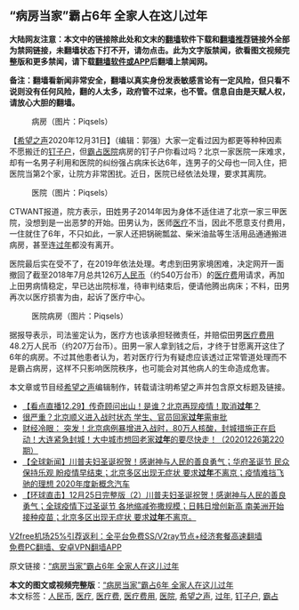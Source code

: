  <h2>“病房当家”霸占6年 全家人在这儿过年</h2> <p class="notice"><b>大陆网友注意：本文中的链接除此处和文末的<a href="https://github.com/bannedbook/fanqiang" >翻墙</a>软件下载和<a href="https://github.com/killgcd/justmysocks/blob/master/README.md">翻墙推荐</a>链接外全部为禁网链接，未翻墙状态下打不开，请勿点击。此为文字版禁闻，欲看图文视频完整版和更多禁闻，请下载<a href="https://github.com/bannedbook/fanqiang">翻墙软件或APP</a>后翻墙上禁闻网。</p><p>备注：翻墙看新闻非常安全，翻墙以真实身份发表敏感言论有一定风险，但只看不说则没有任何风险，翻的人太多，政府管不过来，也不管。信息自由是天赋人权，请放心大胆的翻墙。</b></p>  <div class="entry"> <figure> <p><figcaption>病房（图片：Piqsels）</figcaption></figure> <p>【<span class='wp_keywordlink_affiliate'><a href="https://www.soundofhope.org" title="希望之声" target="_blank">希望之声</a></span>2020年12月31日】（编辑：郭强）大家一定看过因为都更等种种因素不愿搬迁的<a href="https://www.bannedbook.org/bnews/tag/%e9%92%89%e5%ad%90%e6%88%b7/" class="st_tag internal_tag" rel="tag" title="标签 钉子户 下的日志">钉子户</a>，但<a href="https://www.bannedbook.org/bnews/tag/%E9%9C%B8%E5%8D%A0/" class="st_tag internal_tag" rel="tag" title="标签 霸占 下的日志">霸占</a><a href="https://www.bannedbook.org/bnews/tag/%E5%8C%BB%E9%99%A2/" class="st_tag internal_tag" rel="tag" title="标签 医院 下的日志">医院</a>病房的钉子户你看过吗？北京一家医院一床难求，却有一名男子利用和医院的纠纷强占病床长达6年，连男子的父母也一同入住，把医院当第2个家，让院方非常困扰。近日，医院已经依法处理，要求其离院。</p> <figure><figcaption>医院（图片：Piqsels）</figcaption></figure> <p>CTWANT报道，院方表示，田姓男子2014年因为身体不适住进了北京一家三甲医院，没想到是一出恶梦的开始。田男认为，医师<a href="https://www.bannedbook.org/bnews/tag/%E5%8C%BB%E7%96%97/" class="st_tag internal_tag" rel="tag" title="标签 医疗 下的日志">医疗</a>不当，因此不愿意支付费用，一住就住了6年，不只如此，一家人还把锅碗瓢盆、柴米油盐等生活用品通通搬进病房，甚至连<a href="https://www.bannedbook.org/bnews/tag/%E8%BF%87%E5%B9%B4/" class="st_tag internal_tag" rel="tag" title="标签 过年 下的日志">过年</a>都没有离开。</p>  <p>医院最后实在受不了，在2019年依法处理。考虑到田男家境困难，决定网开一面撤回了截至2018年7月总共126万<a href="https://www.bannedbook.org/bnews/tag/%e4%ba%ba%e6%b0%91%e5%b8%81/" class="st_tag internal_tag" rel="tag" title="标签 人民币 下的日志">人民币</a>（约540万台币）的<a href="https://www.bannedbook.org/bnews/tag/%E5%8C%BB%E7%96%97%E8%B4%B9/" class="st_tag internal_tag" rel="tag" title="标签 医疗费 下的日志">医疗费</a>用请求，再加上田男病情稳定，早已达出院标准，待审判结束后，便请他腾出病床；不料，田男再次以医疗损害为由，起诉了医疗中心。</p> <figure><figcaption>医院病房（图片：Piqsels）</figcaption></figure> <p>据报导表示，司法鉴定认为，医疗方也该承担轻微责任，并赔偿田男<a href="https://www.bannedbook.org/bnews/tag/%E5%8C%BB%E7%96%97%E8%B4%B9%E7%94%A8/" class="st_tag internal_tag" rel="tag" title="标签 医疗费用 下的日志">医疗费用</a>48.2万人民币（约207万台币）。田男一家人拿到钱之后，才终于甘愿离开这住了6年的病房。不过其他患者认为，若对医疗行为有疑虑应该透过正常管道处理而不是霸占病房，这样不只影响医院秩序，也可能会对其他病人的生命造成危害。</p>  <p>本文章或节目经<a href="https://www.bannedbook.org/bnews/tag/%e5%b8%8c%e6%9c%9b%e4%b9%8b%e5%a3%b0/" class="st_tag internal_tag" rel="tag" title="标签 希望之声 下的日志">希望之声</a>编辑制作，转载请注明希望之声并包含原文标题及链接。</p> <ul class='op-related-articles' title='相关阅读'> <li><a href='https://www.bannedbook.org/bnews/bannedvideo/20201230/1457461.html' target='_blank'>【看点直播12.29】传奇顾问出山！是谁？北京再现疫情！取消<b>过年</b>？</a></li> <li><a href='https://www.bannedbook.org/bnews/comments/20201227/1455561.html' target='_blank'>很严重？北京顺义进入战时状态 学生、官员回家<b>过年</b>需审批</a></li> <li><a href='https://www.bannedbook.org/bnews/bannedvideo/20201226/1455421.html' target='_blank'>财经冷眼： 突发！北京病例暴增进入战时，80万人核酸，封城措施正在启动！大连紧急封城！大中城市想回老家<b>过年</b>的要尽快走！（20201226第220期）</a></li> <li><a href='https://www.bannedbook.org/bnews/bannedvideo/20201226/1455229.html' target='_blank'>【全球新闻】川普夫妇圣诞祝贺！感谢神与人民的善良勇气；华府圣诞节 民众保持乐观 盼疫情早结束；北京多区出现无症状 要求<b>过年</b>不离京；疫情难挡飞驰的理想 2020年度新概念汽车</a></li> <li><a href='https://www.bannedbook.org/bnews/bannedvideo/20201226/1455147.html' target='_blank'>【环球直击】12月25日完整版（2）川普夫妇圣诞祝贺！感谢神与人民的善良勇气；全球疫情下过圣诞节 各地缩减弥撒规模；日韩日增创新高 南美洲开始接种疫苗；北京多区出现无症状 要求<b>过年</b>不离京。</a></li> </ul> <p class="texttj"> <a href="https://github.com/bannedbook/fanqiang/wiki/V2ray%E6%9C%BA%E5%9C%BA" target="_blank">V2free机场25%引荐返利：全平台免费SS/V2ray节点+经济套餐高速翻墙</a><br/> <a href="https://github.com/bannedbook/fanqiang/wiki/%E7%A6%81%E9%97%BB%E7%BD%91%E5%AE%89%E5%8D%93%E7%BF%BB%E5%A2%99%E6%96%B0%E9%97%BBAPP" target="_blank">免费PC翻墙、安卓VPN翻墙APP</a></p><p>原文链接：<a class="src_link"  href="https://www.soundofhope.org/post/458710" target="_blank">“病房当家”霸占6年 全家人在这儿过年</a></p> <a name='sharetosocial'></a>       <div><b>本文的图文或视频完整版</b>：<a href='https://www.bannedbook.org/bnews/comments/20201231/1458495.html'>“病房当家”霸占6年 全家人在这儿过年</a></div>  </div><!--END ENTRY--> <div class="postfooter"> <div>本文标签：<a href="https://www.bannedbook.org/bnews/tag/%e4%ba%ba%e6%b0%91%e5%b8%81/" rel="tag">人民币</a>, <a href="https://www.bannedbook.org/bnews/tag/%E5%8C%BB%E7%96%97/" rel="tag">医疗</a>, <a href="https://www.bannedbook.org/bnews/tag/%E5%8C%BB%E7%96%97%E8%B4%B9/" rel="tag">医疗费</a>, <a href="https://www.bannedbook.org/bnews/tag/%E5%8C%BB%E7%96%97%E8%B4%B9%E7%94%A8/" rel="tag">医疗费用</a>, <a href="https://www.bannedbook.org/bnews/tag/%E5%8C%BB%E9%99%A2/" rel="tag">医院</a>, <a href="https://www.bannedbook.org/bnews/tag/%e5%b8%8c%e6%9c%9b%e4%b9%8b%e5%a3%b0/" rel="tag">希望之声</a>, <a href="https://www.bannedbook.org/bnews/tag/%E8%BF%87%E5%B9%B4/" rel="tag">过年</a>, <a href="https://www.bannedbook.org/bnews/tag/%e9%92%89%e5%ad%90%e6%88%b7/" rel="tag">钉子户</a>, <a href="https://www.bannedbook.org/bnews/tag/%E9%9C%B8%E5%8D%A0/" rel="tag">霸占</a></div>  </div><!--END POSTFOOTER--> 